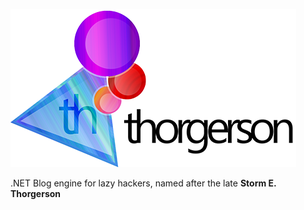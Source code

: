 ![thorgerson](Thorgerson/Content/img/logo.png)

.NET Blog engine for lazy hackers, named after the late **Storm E. Thorgerson**